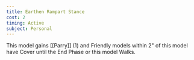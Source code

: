 ```yaml
---
title: Earthen Rampart Stance
cost: 2
timing: Active
subject: Personal
---
```

This model gains [[Parry]] (1) and Friendly models within 2" of this model have Cover until the End Phase or this model Walks.
